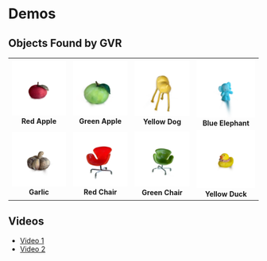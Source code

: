 # Demos

## Objects Found by GVR
<table>
    <tr>
        <td align="center">
            <img src="gallery/red_apple.gif" width="160"/><br/>
            <b>Red Apple</b>
        </td>
        <td align="center">
            <img src="gallery/green_apple.gif" width="160"/><br/>
            <b>Green Apple</b>
        </td>
        <td align="center">
            <img src="gallery/yellow_dog.gif" width="160"/><br/>
            <b>Yellow Dog</b>
        </td>
        <td align="center">
            <img src="gallery/blue_elephant.gif" width="160"/><br/>
            <b>Blue Elephant</b>
        </td>
    </tr>
    <tr>
        <td align="center">
            <img src="gallery/garlic.gif" width="160"/><br/>
            <b>Garlic</b>
        </td>
        <td align="center">
            <img src="gallery/red_chair.gif" width="160"/><br/>
            <b>Red Chair</b>
        </td>
        <td align="center">
            <img src="gallery/green_chair.gif" width="160"/><br/>
            <b>Green Chair</b>
        </td>
        <td align="center">
            <img src="gallery/yellow_duck.gif" width="160"/><br/>
            <b>Yellow Duck</b>
        </td>
    </tr>
</table>



## Videos

- [Video 1](videos/lady_in_red_dress.mp4)
- [Video 2](videos/red_apple.mp4)

#

